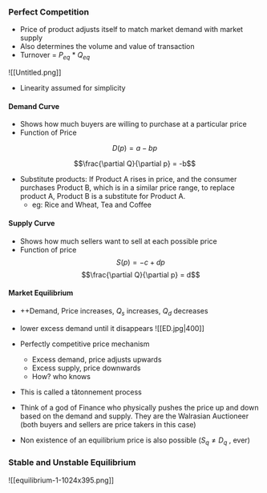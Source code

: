 	

### Perfect Competition
- Price of product adjusts itself to match market demand with market supply
- Also determines the volume and value of transaction
- Turnover = $P_{eq}$ * $Q_{eq}$ 

![[Untitled.png]]

- Linearity assumed for simplicity

#### Demand Curve
- Shows how much buyers are willing to purchase at a particular price
- Function of Price

$$D(p) = a - bp$$

$$\frac{\partial Q}{\partial p} = -b$$

- Substitute products: If Product A rises in price, and the consumer purchases Product B, which is in a similar price range, to replace product A, Product B is a substitute for Product A.
	- eg: Rice and Wheat, Tea and Coffee

#### Supply Curve
- Shows how much sellers want to sell at each possible price
- Function of price
$$S(p) = -c + dp$$
$$\frac{\partial Q}{\partial p} = d$$
#### Market Equilibrium
- ++Demand, Price increases, $Q_s$ increases, $Q_d$ decreases
- lower excess demand until it disappears
![[ED.jpg|400]]
- Perfectly competitive price mechanism
	- Excess demand, price adjusts upwards
	- Excess supply, price downwards
	- How? who knows
- This is called a tâtonnement process
- Think of a god of Finance who physically pushes the price up and down based on the demand and supply. They are the Walrasian Auctioneer (both buyers and sellers are price takers in this case)

- Non existence of an equilibrium price is also possible ($S_q \neq D_q$ , ever)

### Stable and Unstable Equilibrium

![[equilibrium-1-1024x395.png]]